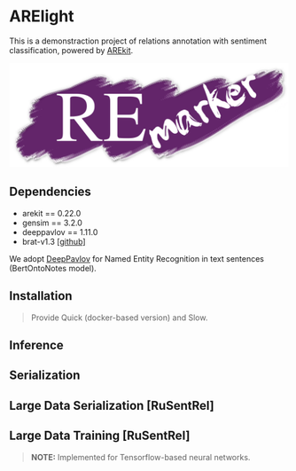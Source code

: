 # ARElight

This is a demonstraction project of relations annotation with sentiment classification, 
powered by [AREkit](https://github.com/nicolay-r/AREkit).

<p align="center">
    <img src="logo.png"/>
</p>

## Dependencies

* arekit == 0.22.0
* gensim == 3.2.0
* deeppavlov == 1.11.0
* brat-v1.3 [[github]](https://github.com/nlplab/brat)

We adopt [DeepPavlov](https://github.com/deepmipt/DeepPavlov) 
for Named Entity Recognition in text sentences (BertOntoNotes model).

## Installation
> Provide Quick (docker-based version) and Slow.

## Inference

## Serialization 

## Large Data Serialization [RuSentRel]

## Large Data Training [RuSentRel]

> **NOTE:** Implemented for Tensorflow-based neural networks.